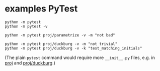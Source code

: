 # examples PyTest


``` 
python -m pytest
python -m pytest -v

python -m pytest proj/parametrize -v -m "not bad"

python -m pytest proj/duckburg -v -m "not trivial"
python -m pytest proj/duckburg -v -k "test_matching_initials"
```

(The plain `pytest` command would require more `__init__.py` files, e.g. in [proj](proj) and [proj/duckburg](proj/duckburg).)
